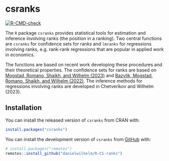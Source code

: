 
<!-- README.md is generated from README.Rmd. Please edit that file -->

# csranks

<!-- badges: start -->

[![R-CMD-check](https://github.com/danielwilhelm/R-CS-ranks/actions/workflows/R-CMD-check.yaml/badge.svg)](https://github.com/danielwilhelm/R-CS-ranks/actions/workflows/R-CMD-check.yaml)
<!-- badges: end -->

The `R` package `csranks` provides statistical tools for estimation and
inference involving ranks (the position in a ranking). Two central
functions are `csranks` for confidence sets for ranks and `lmranks` for
regressions involving ranks, e.g. rank-rank regressions that are popular
in applied work in economics.

The functions are based on recent work developing these procedures and
their theoretical properties. The confidence sets for ranks are based on
[Mogstad, Romano, Shaikh, and Wilhelm
(2023)](https://doi.org/10.1093/restud/rdad006) and [Bazylik, Mogstad,
Romano, Shaikh, and Wilhelm
(2022)](https://dwilhelm.userweb.mwn.de/papers/cwp4021.pdf). The
inference methods for regressions involving ranks are developed in
Chetverikov and Wilhelm (2023).

## Installation

You can install the released version of `csranks` from CRAN with:

``` r
install.packages("csranks")
```

You can install the development version of `csranks` from
[GitHub](https://github.com/) with:

``` r
# install.packages("remotes")
remotes::install_github("danielwilhelm/R-CS-ranks")
```

